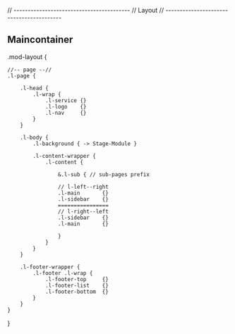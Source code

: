 // -----------------------------------------
// Layout
// -----------------------------------------

## Maincontainer

.mod-layout {

	//-- page --//
	.l-page {

		.l-head {
			.l-wrap {
				.l-service {}
				.l-logo    {}
				.l-nav     {}
			}
		}

		.l-body {
			.l-background { -> Stage-Module }

			.l-content-wrapper {
				.l-content {

					&.l-sub { // sub-pages prefix

					// l-left--right
					.l-main       {}
					.l-sidebar    {}
					================
					// l-right--left
					.l-sidebar    {}
					.l-main       {}

					}
				}
			}
		}

		.l-footer-wrapper {
			.l-footer .l-wrap {
				.l-footer-top     {}
				.l-footer-list    {}
				.l-footer-bottom  {}
			}
		}
	}
}
